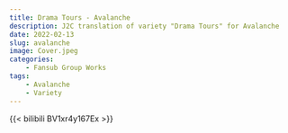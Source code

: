 ```yaml
---
title: Drama Tours - Avalanche
description: J2C translation of variety "Drama Tours" for Avalanche
date: 2022-02-13
slug: avalanche
image: Cover.jpeg
categories:
    - Fansub Group Works
tags:
    - Avalanche
    - Variety
---
```


{{< bilibili BV1xr4y167Ex >}}

